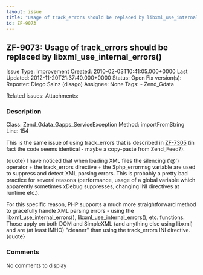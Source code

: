 ```yaml
---
layout: issue
title: "Usage of track_errors should be replaced by libxml_use_internal_errors()"
id: ZF-9073
---
```


ZF-9073: Usage of track\_errors should be replaced by libxml\_use\_internal\_errors()
-------------------------------------------------------------------------------------

 Issue Type: Improvement Created: 2010-02-03T10:41:05.000+0000 Last Updated: 2012-11-20T21:37:40.000+0000 Status: Open Fix version(s): 
 Reporter:  Diego Sainz (disago)  Assignee:  None  Tags: - Zend\_Gdata
 
 Related issues: 
 Attachments: 
### Description

Class: Zend\_Gdata\_Gapps\_ServiceException Method: importFromString Line: 154

This is the same issue of using track\_errors that is described in [ZF-7305](http://framework.zend.com/issues/browse/ZF-7305) (in fact the code seems identical - maybe a copy-paste from Zend\_Feed?):

{quote} I have noticed that when loading XML files the silencing ('@') operator + the track\_errors directive + the $php\_errormsg variable are used to suppress and detect XML parsing errors. This is probably a pretty bad practice for several reasons (performance, usage of a global variable which apparently sometimes xDebug suppresses, changing INI directives at runtime etc.).

For this specific reason, PHP supports a much more straightforward method to gracefully handle XML parsing errors - using the libxml\_use\_internal\_errors(), libxml\_use\_internal\_errors(), etc. functions. Those apply on both DOM and SimpleXML (and anything else using libxml) and are (at least IMHO) "cleaner" than using the track\_errors INI directive. {quote}

 

 

### Comments

No comments to display
